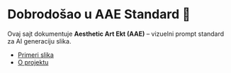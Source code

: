 # Dobrodošao u AAE Standard 🌟

Ovaj sajt dokumentuje **Aesthetic Art Ekt (AAE)** – vizuelni prompt
standard za AI generaciju slika.

* [Primeri slika](examples.md)
* [O projektu](about.md)
